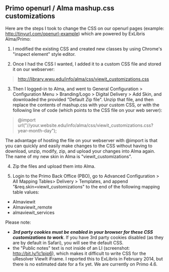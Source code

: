 Primo openurl / Alma mashup.css customizations
---

Here are the steps I took to change the CSS on our openurl pages (example: http://tinyurl.com/openurl-example) which are powered by ExLibris Alma/Primo:

1.	I modified the existing CSS and created new classes by using Chrome's "inspect element" style editor.

2.	Once I had the CSS I wanted, I added it to a custom CSS file and stored it on our webserver:
> http://library.wwu.edu/info/alma/css/viewit_customizations.css 

3.	Then I logged-in to Alma, and went to General Configuration > Configuration Menu > Branding/Logo > Digital Delivery > Add Skin, and downloaded the provided "Default Zip file".  Unzip that file, and then replace the contents of mashup.css with your custom CSS, or with the following line of code (which points to the CSS file on your web server):
> @import url("//your.website.edu/info/alma/css/viewit_customizations.css?year-month-day"); 

  The advantage of hosting the file on your webserver with @import is that you can quickly and easily make changes to the CSS without having to download, unzip, modify, zip, and upload your changes into Alma again.  The name of my new skin in Alma is "viewit_customizations".  

4.	Zip the files and upload them into Alma.

5.	Login to the Primo Back Office (PBO), go to Advanced Configuration > All Mapping Tables> Delivery > Templates, and append "&req.skin=viewit_customizations" to the end of the following mapping table values:  
 * Almaviewit
 * Almaviewit_remote
 * almaviewit_services

Please note: 
 * ***3rd party cookies must be enabled in your browser for these CSS customizations to work***.  If you have 3rd party cookies disabled (as they are by default in Safari), you will see the default CSS.  
 * the "Public notes" text is not inside of an LI (screenshot: http://bit.ly/1c1pjp6), which makes it difficult to write CSS  for the uResolver ViewIt iFrame.  I reported this to ExLibris in February 2014, but there is no estimated date for a fix yet.  We are currently on Primo 4.6.
